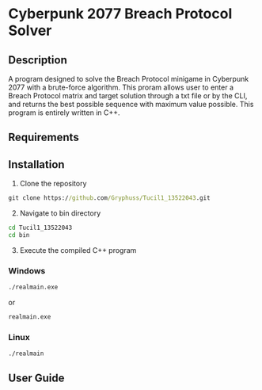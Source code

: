 # Cyberpunk 2077 Breach Protocol Solver

## Description

A program designed to solve the Breach Protocol minigame in Cyberpunk 2077 with a brute-force algorithm. This proram allows user to enter a Breach Protocol matrix and target solution through a txt file or by the CLI, and returns the best possible sequence with maximum value possible. This program is entirely written in C++.

## Requirements

## Installation

1. Clone the repository

```cmd
git clone https://github.com/Gryphuss/Tucil1_13522043.git
```

2. Navigate to bin directory

```cmd
cd Tucil1_13522043
cd bin
```

3. Execute the compiled C++ program

### Windows

```cmd
./realmain.exe
```

or

```cmd
realmain.exe
```

### Linux

```cmd
./realmain
```

## User Guide
